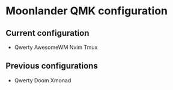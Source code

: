# Moonlander QMK configuration

## Current configuration

- Qwerty AwesomeWM Nvim Tmux

## Previous configurations

- Qwerty Doom Xmonad
